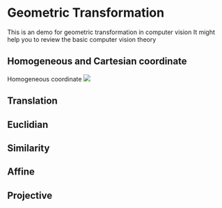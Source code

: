 # Geometric Transformation
This is an demo for geometric transformation in computer vision
It might help you to review the basic computer vision theory

## Homogeneous and Cartesian coordinate
Homogeneous coordinate
<img src="https://render.githubusercontent.com/render/math?math= \tilde{x}=(\tilde{x},\tilde{y},\tilde{w})=\tilde{w}(x,y,1)=\tilde{w}x">


## Translation

## Euclidian

## Similarity

## Affine

## Projective

